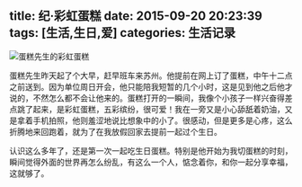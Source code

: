 ﻿title: 纪·彩虹蛋糕
date: 2015-09-20 20:23:39
tags: [生活,生日,爱]
categories: 生活记录
---
![蛋糕先生的彩虹蛋糕][1]


蛋糕先生昨天起了个大早，赶早班车来苏州。他提前在网上订了蛋糕，中午十二点之前送到。因为单位周日开会，他只能陪我短暂的几个小时，这是见到他之后他才说的，不然怎么都不会让他来的。蛋糕打开的一瞬间，我像个小孩子一样兴奋得差点跳了起来，是彩虹蛋糕，五彩缤纷，很可爱！我在一旁又是小心舔舐着奶油，又是拿着手机拍照，他则羞涩地说比想象中的小了。很感动，但是更多是心疼，这么折腾地来回跑着，就为了在我放假回家去提前一起过个生日。


认识这么多年了，还是第一次一起吃生日蛋糕。特别是他开始为我切蛋糕的时刻，瞬间觉得外面的世界再怎么纷乱，有这么一个人，惦念着你，和你一起分享幸福，这就够了。




  [1]: http://7xlt6k.com1.z0.glb.clouddn.com/IMG_4291-1.JPG
